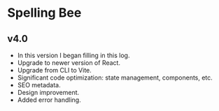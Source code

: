 # Spelling Bee

## v4.0

- In this version I began filling in this log.
- Upgrade to newer version of React.
- Upgrade from CLI to Vite.
- Significant code optimization: state management, components, etc.
- SEO metadata.
- Design improvement.
- Added error handling.